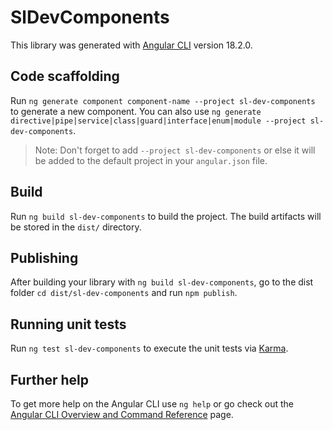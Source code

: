 # SlDevComponents

This library was generated with [Angular CLI](https://github.com/angular/angular-cli) version 18.2.0.

## Code scaffolding

Run `ng generate component component-name --project sl-dev-components` to generate a new component. You can also use `ng generate directive|pipe|service|class|guard|interface|enum|module --project sl-dev-components`.
> Note: Don't forget to add `--project sl-dev-components` or else it will be added to the default project in your `angular.json` file. 

## Build

Run `ng build sl-dev-components` to build the project. The build artifacts will be stored in the `dist/` directory.

## Publishing

After building your library with `ng build sl-dev-components`, go to the dist folder `cd dist/sl-dev-components` and run `npm publish`.

## Running unit tests

Run `ng test sl-dev-components` to execute the unit tests via [Karma](https://karma-runner.github.io).

## Further help

To get more help on the Angular CLI use `ng help` or go check out the [Angular CLI Overview and Command Reference](https://angular.dev/tools/cli) page.
